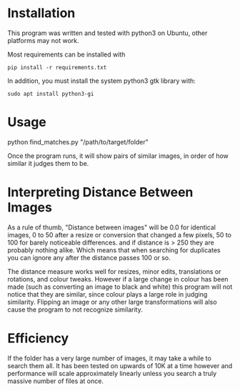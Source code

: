# Installation

This program was written and tested with python3 on Ubuntu, other platforms may not work.

Most requirements can be installed with

```
pip install -r requirements.txt
```

In addition, you must install the system python3 gtk library with:
```
sudo apt install python3-gi
```

# Usage

python find_matches.py "/path/to/target/folder"

Once the program runs, it will show pairs of similar images, in order
of how similar it judges them to be.

# Interpreting Distance Between Images

As a rule of thumb, "Distance between images" will be 0.0 for identical
images, 0 to 50 after a resize or conversion that changed a few pixels,
50 to 100 for barely noticeable differences.
and if distance is > 250 they are probably nothing alike.
Which means that when searching for duplicates you can ignore any after
the distance passes 100 or so.

The distance measure works well for resizes, minor edits, translations or rotations, and colour tweaks. However if a large change in colour has been made (such as converting an image to black and white) this
program will not notice that they are similar, since colour plays a large
role in judging similarity. Flipping an image or any other large transformations
will also cause the program to not recognize similarity.

# Efficiency

If the folder has a very large number of images, it may take a while
to search them all. It has been tested on upwards of 10K at a time
however and performance will scale approximately linearly unless you
search a truly massive number of files at once.
